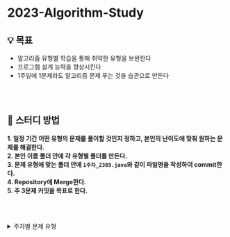# 2023-Algorithm-Study

## 💡 목표
* 알고리즘 유형별 학습을 통해 취약한 유형을 보완한다
* 프로그램 설계 능력을 향상시킨다
* 1주일에 1문제라도 알고리즘 문제 푸는 것을 습관으로 만든다

<br><br>

## 📝 스터디 방법
**1. 일정 기간 어떤 유형의 문제를 풀이할 것인지 정하고, 본인의 난이도에 맞춰 원하는 문제를 해결한다.** <br>
**2. 본인 이름 폴더 안에 각 유형별 폴더를 만든다.** <br>
**3. 문제 유형에 맞는 폴더 안에 `1주차_2389.java`와 같이 파일명을 작성하여 commit한다.** <br>
**4. Repository에 Merge한다.** <br>
**5. 주 3문제 커밋을 목표로 한다.** <br>

<br><br>


<details>
    <summary>주차별 문제 유형</summary><br>

| 1주차 (05.21 ~ 05.27) | BFS |
| :------: | :------: |
| (05.28 ~ 06.10) | 시험기간 |
| 2주차 (06.11 ~ 06.17) | BFS |

</details>
